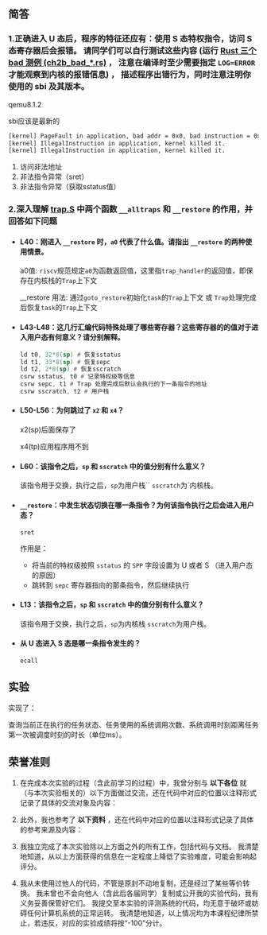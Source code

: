 ## 简答

### 1.正确进入 U 态后，程序的特征还应有：使用 S 态特权指令，访问 S 态寄存器后会报错。 请同学们可以自行测试这些内容 (运行 [Rust 三个 bad 测例 (ch2b_bad_*.rs)](https://github.com/LearningOS/rCore-Tutorial-Test-2023A/tree/master/src/bin) ， 注意在编译时至少需要指定 `LOG=ERROR` 才能观察到内核的报错信息) ， 描述程序出错行为，同时注意注明你使用的 sbi 及其版本。

qemu8.1.2

sbi应该是最新的

```bash
[kernel] PageFault in application, bad addr = 0x0, bad instruction = 0x804003c4, kernel killed it.
[kernel] IllegalInstruction in application, kernel killed it.
[kernel] IllegalInstruction in application, kernel killed it.
```

1. 访问非法地址
2. 非法指令异常（sret）
3. 非法指令异常（获取sstatus值）

### 2.深入理解 [trap.S](https://github.com/LearningOS/rCore-Tutorial-Code-2023A/blob/ch3/os/src/trap/trap.S) 中两个函数 `__alltraps` 和 `__restore` 的作用，并回答如下问题

- #### L40：刚进入 `__restore` 时，`a0` 代表了什么值。请指出 `__restore` 的两种使用情景。

  a0值:     `riscv`规范规定`a0`为函数返回值，这里指`trap_handler`的返回值，即保存在内核栈的`Trap`上下文

  __restore 用法:    通过`goto_restore`初始化`task`的`Trap`上下文 或 `Trap`处理完成后恢复`task`的`Trap`上下文

- #### L43-L48：这几行汇编代码特殊处理了哪些寄存器？这些寄存器的的值对于进入用户态有何意义？请分别解释。

  ```asm
  ld t0, 32*8(sp) # 恢复sstatus
  ld t1, 33*8(sp) # 恢复sepc
  ld t2, 2*8(sp) # 恢复sscratch
  csrw sstatus, t0 # 记录特权级等信息
  csrw sepc, t1 # Trap 处理完成后默认会执行的下一条指令的地址
  csrw sscratch, t2 # 用户栈
  ```

- #### L50-L56：为何跳过了 `x2` 和 `x4`？

  x2(sp)后面保存了

  x4(tp)应用程序用不到

- #### L60：该指令之后，`sp` 和 `sscratch` 中的值分别有什么意义？

  该指令用于交换，执行之后，`sp`为用户栈`` `sscratch`为`内核栈。

- #### `__restore`：中发生状态切换在哪一条指令？为何该指令执行之后会进入用户态？

  `sret`

  作用是：

  - 将当前的特权级按照 `sstatus` 的 `SPP` 字段设置为 U 或者 S （进入用户态的原因）
  - 跳转到 `sepc` 寄存器指向的那条指令，然后继续执行

- #### L13：该指令之后，`sp` 和 `sscratch` 中的值分别有什么意义？

  该指令用于交换，执行之后，`sp`为内核栈 `sscratch`为用户栈。

- #### 从 U 态进入 S 态是哪一条指令发生的？

  `ecall`

## 实验

实现了：

查询当前正在执行的任务状态、任务使用的系统调用次数、系统调用时刻距离任务第一次被调度时刻的时长（单位ms）。

## 荣誉准则

1. 在完成本次实验的过程（含此前学习的过程）中，我曾分别与 **以下各位** 就（与本次实验相关的）以下方面做过交流，还在代码中对应的位置以注释形式记录了具体的交流对象及内容：

   > 

2. 此外，我也参考了 **以下资料** ，还在代码中对应的位置以注释形式记录了具体的参考来源及内容：

   > 

3. 我独立完成了本次实验除以上方面之外的所有工作，包括代码与文档。 我清楚地知道，从以上方面获得的信息在一定程度上降低了实验难度，可能会影响起评分。

4. 我从未使用过他人的代码，不管是原封不动地复制，还是经过了某些等价转换。 我未曾也不会向他人（含此后各届同学）复制或公开我的实验代码，我有义务妥善保管好它们。 我提交至本实验的评测系统的代码，均无意于破坏或妨碍任何计算机系统的正常运转。 我清楚地知道，以上情况均为本课程纪律所禁止，若违反，对应的实验成绩将按“-100”分计。

